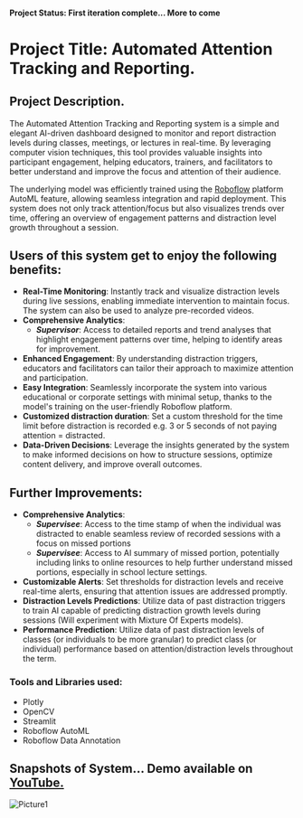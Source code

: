 #### Project Status: First iteration complete... More to come

# Project Title: Automated Attention Tracking and Reporting.
## Project Description.
The Automated Attention Tracking and Reporting system is a simple and elegant AI-driven dashboard designed to monitor and report distraction levels during classes, meetings, or lectures in real-time. By leveraging computer vision techniques, this tool provides valuable insights into participant engagement, helping educators, trainers, and facilitators to better understand and improve the focus and attention of their audience.    

The underlying model was efficiently trained using the [Roboflow](https://roboflow.com/) platform AutoML feature, allowing seamless integration and rapid deployment. This system does not only track attention/focus but also visualizes trends over time, offering an overview of engagement patterns and distraction level growth throughout a session.   

## Users of this system get to enjoy the following benefits:
- **Real-Time Monitoring**: Instantly track and visualize distraction levels during live sessions, enabling immediate intervention to maintain focus. The system can also be used to analyze pre-recorded videos.
- **Comprehensive Analytics**:
  - ***Supervisor***: Access to detailed reports and trend analyses that highlight engagement patterns over time, helping to identify areas for improvement.
- **Enhanced Engagement**: By understanding distraction triggers, educators and facilitators can tailor their approach to maximize attention and participation.
- **Easy Integration**: Seamlessly incorporate the system into various educational or corporate settings with minimal setup, thanks to the model's training on the user-friendly Roboflow platform.
- **Customized distraction duration**: Set a custom threshold for the time limit before distraction is recorded e.g. 3 or 5 seconds of not paying attention = distracted.
- **Data-Driven Decisions**: Leverage the insights generated by the system to make informed decisions on how to structure sessions, optimize content delivery, and improve overall outcomes.
## Further Improvements:
- **Comprehensive Analytics**:
  - ***Supervisee***: Access to the time stamp of when the individual was distracted to enable seamless review of recorded sessions with a focus on missed portions
  - ***Supervisee***: Access to AI summary of missed portion, potentially including links to online resources to help further understand missed portions, especially in school lecture settings.
- **Customizable Alerts**: Set thresholds for distraction levels and receive real-time alerts, ensuring that attention issues are addressed promptly.
- **Distraction Levels Predictions**: Utilize data of past distraction triggers to train AI capable of predicting distraction growth levels during sessions (Will experiment with Mixture Of Experts models).
-   **Performance Prediction**: Utilize data of past distraction levels of classes (or individuals to be more granular) to predict class (or individual) performance based on attention/distraction levels throughout the term. 
  
### Tools and Libraries used:
* Plotly
* OpenCV
* Streamlit
* Roboflow AutoML
* Roboflow Data Annotation

## Snapshots of System... Demo available on [YouTube.](https://youtu.be/VviehI3x7bc?si=6o1hAmVD96Fuf14D)
![Picture1](https://github.com/user-attachments/assets/87893103-990b-4667-b89b-2c6748d08fb2)
